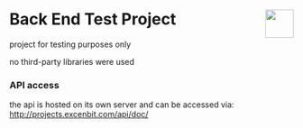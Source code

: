 # Back End Test Project <img src="https://coderockr.com/assets/images/coderockr.svg" align="right" height="50px" />

project for testing purposes only 



no third-party libraries were used 



### API access

the api is hosted on its own server and can be accessed via:
http://projects.excenbit.com/api/doc/ 

